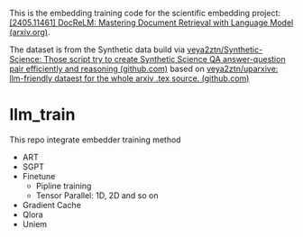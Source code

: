This is the embedding training code for the scientific embedding project: [[2405.11461] DocReLM: Mastering Document Retrieval with Language Model (arxiv.org)](https://arxiv.org/abs/2405.11461).

The dataset is from the Synthetic data build via [veya2ztn/Synthetic-Science: Those script try to create Synthetic Science QA answer-question pair efficiently and reasoning (github.com)](https://github.com/veya2ztn/Synthetic-Science) based on [veya2ztn/uparxive: llm-friendly dataest for the whole arxiv .tex source. (github.com)](https://github.com/veya2ztn/uparxive)

# llm_train

This repo integrate embedder training method

- ART
- SGPT
- Finetune
  - Pipline training
  - Tensor Parallel: 1D, 2D and so on
- Gradient Cache
- Qlora
- Uniem

